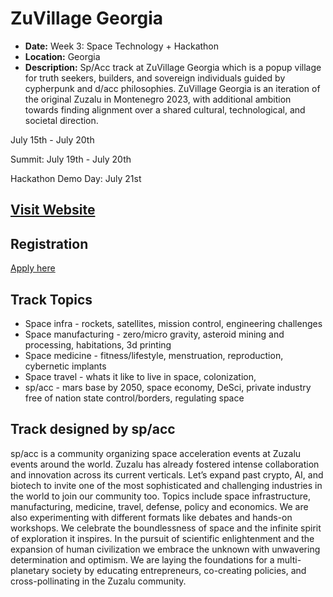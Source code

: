 # ZuVillage Georgia
- **Date:** Week 3: Space Technology + Hackathon
- **Location:** Georgia
- **Description:** Sp/Acc track at ZuVillage Georgia which is a popup village for truth seekers, builders, and sovereign individuals guided by cypherpunk and d/acc philosophies. ZuVillage Georgia is an iteration of the original Zuzalu in Montenegro 2023, with additional ambition towards finding alignment over a shared cultural, technological, and societal direction. 

July 15th - July 20th

Summit: July 19th - July 20th

Hackathon Demo Day: July 21st

## [Visit Website](https://zuvillage-georgia.framer.website/)

## Registration

[Apply here](https://blocksurvey.io/zuvillager-application-form-Ac.exePQQQGs60O9cmJYUg?v=o)

## Track Topics
- Space infra - rockets, satellites, mission control, engineering challenges
- Space manufacturing - zero/micro gravity, asteroid mining and processing, habitations, 3d printing
- Space medicine - fitness/lifestyle, menstruation, reproduction, cybernetic implants
- Space travel - whats it like to live in space, colonization,
- sp/acc - mars base by 2050, space economy, DeSci, private industry free of nation state control/borders, regulating space 

## Track designed by sp/acc
sp/acc is a community organizing space acceleration events at Zuzalu events around the world. Zuzalu has already fostered intense collaboration and innovation across its current verticals. Let’s expand past crypto, AI, and biotech to invite one of the most sophisticated and challenging industries in the world to join our community too. Topics include space infrastructure, manufacturing, medicine, travel, defense, policy and economics. We are also experimenting with different formats like debates and hands-on workshops.  We celebrate the boundlessness of space and the infinite spirit of exploration it inspires. In the pursuit of scientific enlightenment and the expansion of human civilization we embrace the unknown with unwavering determination and optimism.  We are laying the foundations for a multi-planetary society by educating entrepreneurs, co-creating policies, and cross-pollinating in the Zuzalu community.
